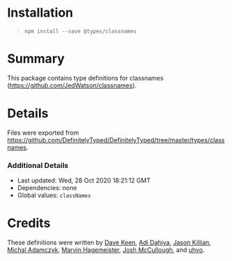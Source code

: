 # Installation
> `npm install --save @types/classnames`

# Summary
This package contains type definitions for classnames (https://github.com/JedWatson/classnames).

# Details
Files were exported from https://github.com/DefinitelyTyped/DefinitelyTyped/tree/master/types/classnames.

### Additional Details
 * Last updated: Wed, 28 Oct 2020 18:21:12 GMT
 * Dependencies: none
 * Global values: `classNames`

# Credits
These definitions were written by [Dave Keen](http://www.keendevelopment.ch), [Adi Dahiya](https://github.com/adidahiya), [Jason Killian](https://github.com/JKillian), [Michal Adamczyk](https://github.com/mradamczyk), [Marvin Hagemeister](https://github.com/marvinhagemeister), [Josh McCullough](https://github.com/joshmccullough), and [uhyo](https://github.com/uhyo).
